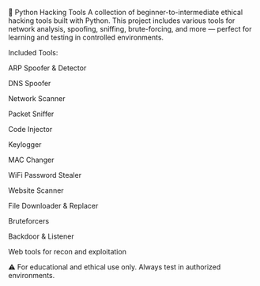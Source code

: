 🔧 Python Hacking Tools
A collection of beginner-to-intermediate ethical hacking tools built with Python. This project includes various tools for network analysis, spoofing, sniffing, brute-forcing, and more — perfect for learning and testing in controlled environments.

Included Tools:

ARP Spoofer & Detector

DNS Spoofer

Network Scanner

Packet Sniffer

Code Injector

Keylogger

MAC Changer

WiFi Password Stealer

Website Scanner

File Downloader & Replacer

Bruteforcers

Backdoor & Listener

Web tools for recon and exploitation

⚠️ For educational and ethical use only. Always test in authorized environments.

